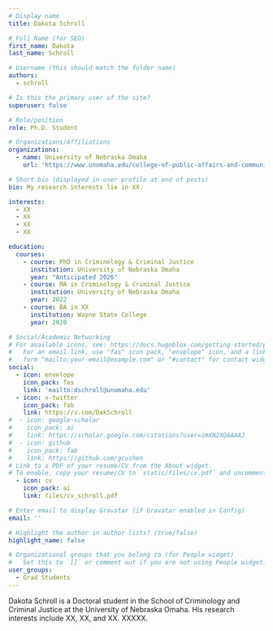 ```yaml
---
# Display name
title: Dakota Schroll

# Full Name (for SEO)
first_name: Dakota
last_name: Schroll

# Username (this should match the folder name)
authors:
  - schroll

# Is this the primary user of the site?
superuser: false

# Role/position
role: Ph.D. Student

# Organizations/Affiliations
organizations:
  - name: University of Nebraska Omaha
    url: 'https://www.unomaha.edu/college-of-public-affairs-and-community-service/criminology-and-criminal-justice/about-us/funded-graduate-students.php#Doctoral%20Students-main'

# Short bio (displayed in user profile at end of posts)
bio: My research interests lie in XX.

interests:
  - XX
  - XX
  - XX
  - XX

education:
  courses:
    - course: PhD in Criminology & Criminal Justice
      institution: University of Nebraska Omaha
      year: "Anticipated 2026"
    - course: MA in Criminology & Criminal Justice
      institution: University of Nebraska Omaha
      year: 2022
    - course: BA in XX
      institution: Wayne State College
      year: 2020

# Social/Academic Networking
# For available icons, see: https://docs.hugoblox.com/getting-started/page-builder/#icons
#   For an email link, use "fas" icon pack, "envelope" icon, and a link in the
#   form "mailto:your-email@example.com" or "#contact" for contact widget.
social:
  - icon: envelope
    icon_pack: fas
    link: 'mailto:dschroll@unomaha.edu'
  - icon: x-twitter
    icon_pack: fab
    link: https://x.com/DakSchroll
#  - icon: google-scholar
#    icon_pack: ai
#    link: https://scholar.google.com/citations?user=imXN2XQAAAAJ
#  - icon: github
#    icon_pack: fab
#    link: https://github.com/gcushen
# Link to a PDF of your resume/CV from the About widget.
# To enable, copy your resume/CV to `static/files/cv.pdf` and uncomment the lines below.
  - icon: cv
    icon_pack: ai
    link: files/cv_schroll.pdf

# Enter email to display Gravatar (if Gravatar enabled in Config)
email: ''

# Highlight the author in author lists? (true/false)
highlight_name: false

# Organizational groups that you belong to (for People widget)
#   Set this to `[]` or comment out if you are not using People widget.
user_groups:
  - Grad Students
---
```


Dakota Schroll is a Doctoral student in the School of Criminology and Criminal Justice at the University of Nebraska Omaha. His research interests include XX, XX, and XX. XXXXX.
